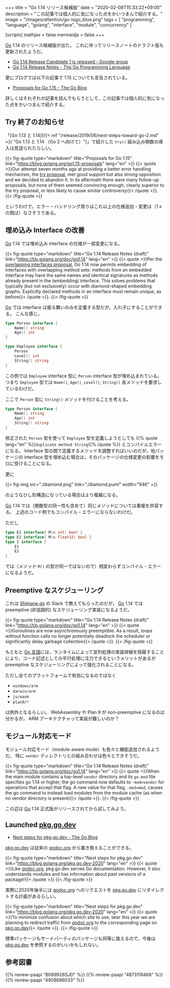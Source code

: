 +++
title = "Go 1.14 リリース候補版"
date =  "2020-02-08T15:33:22+09:00"
description = "この記事では個人的に気になった点をかいつまんで紹介する。"
image = "/images/attention/go-logo_blue.png"
tags  = [ "programming", "language", "golang", "interface", "module", "concurrency" ]

[scripts]
  mathjax = false
  mermaidjs = false
+++

[Go] 1.14 のリリース候補版が出た。
これに伴ってリリースノートのドラフト版も更新されたようだ。

- [Go 1.14 Release Candidate 1 is released - Google group](https://groups.google.com/forum/#!topic/golang-announce/mB1Mp9RlQw8)
- [Go 1.14 Release Notes - The Go Programming Language](https://tip.golang.org/doc/go1.14)

更にブログでは以下の記事で 1.15 についても言及されている。

- [Proposals for Go 1.15 - The Go Blog](https://blog.golang.org/go1.15-proposals)

詳しくはそれぞれの記事を読んでもらうとして，この記事では個人的に気になった点をかいつまんで紹介する。

## Try 終了のお知らせ

「[Go 1.13 と 1.14]({{< ref "/release/2019/06/next-steps-toward-go-2.md" >}} "Go 1.13 と 1.14 （Go 2 へ向けて）")」で紹介した `try()` 組み込み関数の導入は見送られたらしい。

{{< fig-quote type="markdown" title="Proposals for Go 1.15" link="https://blog.golang.org/go1.15-proposals" lang="en" >}}
{{< quote >}}Our attempt seven months ago at providing a better error handling mechanism, the [try proposal](https://golang.org/issue/32437), met good support but also strong opposition and we decided to abandon it. In its aftermath there were many follow-up proposals, but none of them seemed convincing enough, clearly superior to the try proposal, or less likely to cause similar controversy{{< /quote >}}.
{{< /fig-quote >}}

というわけで，エラー・ハンドリング周りはこれ以上の仕様追加・変更は（1.x の間は）なさそうである。

## 埋め込み Interface の改善

[Go] 1.14 では埋め込み interface の仕様が一部変更になる。

{{< fig-quote type="markdown" title="Go 1.14 Release Notes (draft)" link="https://tip.golang.org/doc/go1.14" lang="en" >}}
{{< quote >}}Per the [overlapping interfaces proposal](https://github.com/golang/proposal/blob/master/design/6977-overlapping-interfaces.md), Go 1.14 now permits embedding of interfaces with overlapping method sets: methods from an embedded interface may have the same names and identical signatures as methods already present in the (embedding) interface. This solves problems that typically (but not exclusively) occur with diamond-shaped embedding graphs. Explicitly declared methods in an interface must remain unique, as before{{< /quote >}}.
{{< /fig-quote >}}

[Go] では interface は振る舞いのみを定義する型だが，入れ子にすることができる。
こんな感じ。

```go
type Person interface {
	Name() string
	Age() int
}

type Employee interface {
	Person
	Level() int
    String() string
}
```

この例では `Employee` interface 型に `Person` interface 型が埋め込まれている。
つまり `Employee` 型では `Name()`, `Age()`, `Level()`, `String()` 各メソッドを要求しているわけだ。

ここで `Person` 型に `String()` メソッドを付けることを考える。

```go {hl_lines=[4]}
type Person interface {
	Name() string
	Age() int
    String() string
}
```

修正された `Person` 型を使って `Employee` 型を定義しようとしても {{% quote lang="en" %}}`duplicate method String`{{% /quote %}} とコンパイルエラーになる。
Interface 型の間で定義するメソッドを調整すればいいのだが，他パッケージの interface 型を埋め込む場合は，そのパッケージの仕様変更の影響をモロに受けることになる。

更に

{{< fig-img src="./diamond.png" link="./diamond.puml" width="946" >}}

のようなひし形構造になっている場合はより複雑になる。

[Go] 1.14 では（関数型の同一性も含めて）同じメソッドについては重複を許容する。
上述のコード例でもコンパイル・エラーにならないわけだ。

ただし

```go
type E1 interface{ M(x int) bool }
type E2 interface{ M(x float32) bool }
type I interface {
	E1
	E2
}
```

では（メソッド `M()` の型が同一ではないので）相変わらずコンパイル・エラーになるようだ。

## Preemptive なスケジューリング

これは [Shimane.go](https://shimane-go.connpass.com/ "Shimane.go - connpass") の Slack で教えてもらったのだが， [Go] 1.14 では preemptive (非協調的) なスケジューリング実装になるようだ。

{{< fig-quote type="markdown" title="Go 1.14 Release Notes (draft)" link="https://tip.golang.org/doc/go1.14" lang="en" >}}
{{< quote >}}Goroutines are now asynchronously preemptible. As a result, loops without function calls no longer potentially deadlock the scheduler or significantly delay garbage collection{{< /quote >}}.
{{< /fig-quote >}}

もともと [Go 言語]には，ランタイムによって並列処理の実装詳細を隠蔽することにより，コード記述としての平行処理に注力できるというメリットがあるが preemptive なスケジューリングによって強化されることになる。

ただし全てのプラットフォームで有効になるのではなく

- `windows/arm`
- `darwin/arm`
- `js/wasm`
- `plan9/*`

は例外となるらしい。
WebAssembly や Plan 9 が non-preemptive になるのは分かるが， ARM アーキテクチャって実装が難しいのか？

## モジュール対応モード

モジュール対応モード（module-aware mode）も色々と機能追加されるようだ。
特に `vendor` ディレクトリとの組み合わせは色々とできそうだ。

{{< fig-quote type="markdown" title="Go 1.14 Release Notes (draft)" link="https://tip.golang.org/doc/go1.14" lang="en" >}}
{{< quote >}}When the main module contains a top-level `vendor` directory and its `go.mod` file specifies go 1.14 or higher, the go command now defaults to `-mod=vendor` for operations that accept that flag. A new value for that flag, `-mod=mod`, causes the go command to instead load modules from the module cache (as when no vendor directory is present){{< /quote >}}.
{{< /fig-quote >}}

この辺は [Go] 1.14 正式版がリリースされてから試してみよう。

## Launched [pkg.go.dev]

- [Next steps for pkg.go.dev - The Go Blog](https://blog.golang.org/pkg.go.dev-2020)

[pkg.go.dev] は従来の [godoc.org] から置き換えることができる。

{{< fig-quote type="markdown" title="Next steps for pkg.go.dev" link="https://blog.golang.org/pkg.go.dev-2020" lang="en" >}}
{{< quote >}}Like [godoc.org](https://godoc.org/), pkg.go.dev serves Go documentation. However, it also understands modules and has information about past versions of a package!{{< /quote >}}
{{< /fig-quote >}}

実際に2020年後半には [godoc.org] へのリクエストを [pkg.go.dev] にリダイレクトする計画があるらしい。

{{< fig-quote type="markdown" title="Next steps for pkg.go.dev" link="https://blog.golang.org/pkg.go.dev-2020" lang="en" >}}
{{< quote >}}To minimize confusion about which site to use, later this year we are planning to redirect traffic from [godoc.org](https://godoc.org/) to the corresponding page on [pkg.go.dev](https://pkg.go.dev/){{< /quote >}}.
{{< /fig-quote >}}

標準パッケージもサードパーティのパッケージも同等に扱えるので，今後は [pkg.go.dev] を参照するのがいいかもしれない。

[Go]: https://golang.org/ "The Go Programming Language"
[Go 言語]: https://golang.org/ "The Go Programming Language"
[pkg.go.dev]: https://pkg.go.dev/
[godoc.org]: https://godoc.org/

## 参考図書

{{% review-paapi "B099928SJD" %}} <!-- プログラミング言語Go -->
{{% review-paapi "4873118468" %}} <!-- Go言語による並行処理 -->
{{% review-paapi "4908686033" %}} <!-- Goならわかるシステムプログラミング -->
